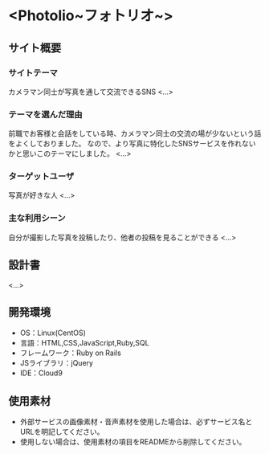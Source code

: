 # <Photolio~フォトリオ~>

## サイト概要
### サイトテーマ
カメラマン同士が写真を通して交流できるSNS
<...>

### テーマを選んだ理由
前職でお客様と会話をしている時、カメラマン同士の交流の場が少ないという話をよくしておりました。
なので、より写真に特化したSNSサービスを作れないかと思いこのテーマにしました。
<...>

### ターゲットユーザ
写真が好きな人
<...>

### 主な利用シーン
自分が撮影した写真を投稿したり、他者の投稿を見ることができる
<...>

## 設計書
<...>

## 開発環境
- OS：Linux(CentOS)
- 言語：HTML,CSS,JavaScript,Ruby,SQL
- フレームワーク：Ruby on Rails
- JSライブラリ：jQuery
- IDE：Cloud9

## 使用素材
- 外部サービスの画像素材・音声素材を使用した場合は、必ずサービス名とURLを明記してください。
- 使用しない場合は、使用素材の項目をREADMEから削除してください。